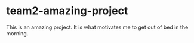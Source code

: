# team2-amazing-project

This is an amazing project. It is what motivates me to get out of bed in the morning.
